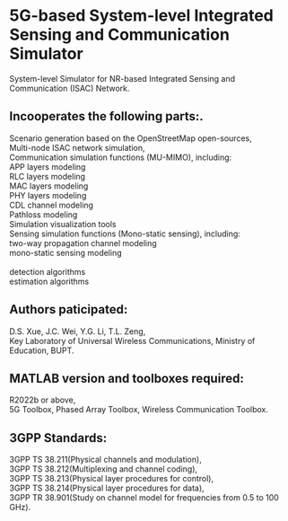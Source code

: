 # 5G-based System-level Integrated Sensing and Communication Simulator
System-level Simulator for NR-based Integrated Sensing and Communication (ISAC) Network.

## Incooperates the following parts:.
  Scenario generation based on the OpenStreetMap open-sources,<br>
  Multi-node ISAC network simulation,<br>
  Communication simulation functions (MU-MIMO), including:<br>
       APP layers modeling<br>
       RLC layers modeling<br>
       MAC layers modeling<br>
       PHY layers modeling<br>
       CDL channel modeling<br>
       Pathloss modeling<br>
       Simulation visualization tools<br>
  Sensing simulation functions (Mono-static sensing), including:<br>
       two-way propagation channel modeling<br>
       mono-static sensing modeling<br><br>
       detection algorithms<br>
       estimation algorithms<br>

## Authors paticipated:
D.S. Xue, J.C. Wei, Y.G. Li, T.L. Zeng, <br>
Key Laboratory of Universal Wireless Communications, Ministry of Education, BUPT.


## MATLAB version and toolboxes required: 
R2022b or above,<br>
5G Toolbox, Phased Array Toolbox, Wireless Communication Toolbox.


## 3GPP Standards:
3GPP TS 38.211(Physical channels and modulation), <br>
3GPP TS 38.212(Multiplexing and channel coding), <br>
3GPP TS 38.213(Physical layer procedures for control), <br>
3GPP TS 38.214(Physical layer procedures for data), <br>
3GPP TR 38.901(Study on channel model for frequencies from 0.5 to 100 GHz). 

